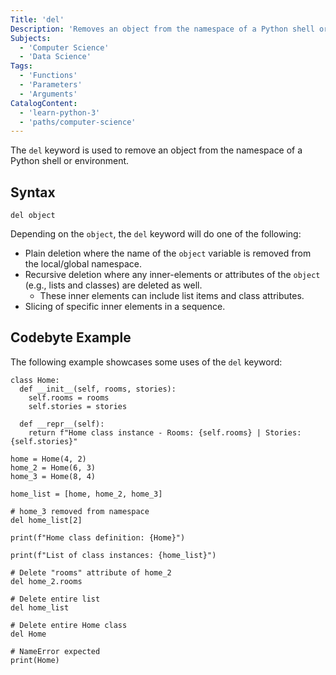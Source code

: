 ```yaml
---
Title: 'del'
Description: 'Removes an object from the namespace of a Python shell or environment.'
Subjects:
  - 'Computer Science'
  - 'Data Science'
Tags:
  - 'Functions'
  - 'Parameters'
  - 'Arguments'
CatalogContent:
  - 'learn-python-3'
  - 'paths/computer-science'
---
```


The `del` keyword is used to remove an object from the namespace of a Python shell or environment.

## Syntax

```pseudo
del object
```

Depending on the `object`, the `del` keyword will do one of the following:

- Plain deletion where the name of the `object` variable is removed from the local/global namespace.
- Recursive deletion where any inner-elements or attributes of the `object` (e.g., lists and classes) are deleted as well.
  - These inner elements can include list items and class attributes.
- Slicing of specific inner elements in a sequence.

## Codebyte Example

The following example showcases some uses of the `del` keyword:

```codebyte/py
class Home:
  def __init__(self, rooms, stories):
    self.rooms = rooms
    self.stories = stories

  def __repr__(self):
    return f"Home class instance - Rooms: {self.rooms} | Stories: {self.stories}"

home = Home(4, 2)
home_2 = Home(6, 3)
home_3 = Home(8, 4)

home_list = [home, home_2, home_3]

# home_3 removed from namespace
del home_list[2]

print(f"Home class definition: {Home}")

print(f"List of class instances: {home_list}")

# Delete "rooms" attribute of home_2
del home_2.rooms

# Delete entire list
del home_list

# Delete entire Home class
del Home

# NameError expected
print(Home)
```
